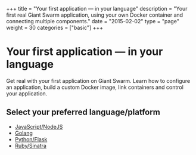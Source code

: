 +++
title = "Your first application — in your language"
description = "Your first real Giant Swarm application, using your own Docker container and connecting multiple components."
date = "2015-02-02"
type = "page"
weight = 30
categories = ["basic"]
+++

# Your first application — in your language

<p class="lead">Get real with your first application on Giant Swarm. Learn how to configure an application, build a custom Docker image, link containers and control your application.</p>

## Select your preferred language/platform

* [JavaScript/NodeJS](nodejs/)
* [Golang](golang/)
* [Python/Flask](python/)
* [Ruby/Sinatra](ruby/)

